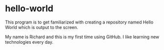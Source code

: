 # hello-world
This program is to get familiarized with creating a repository named Hello World which is output to the screen.

My name is Richard and this is my first time using GitHub. I like learning new 
technologies every day.
